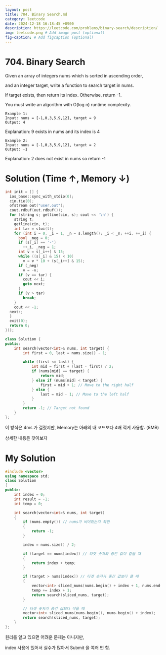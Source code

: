 ```yaml
---
layout: post
title: 704. Binary Search.md
category: leetcode
date: 2024-12-18 16:18:45 +0900
description: https://leetcode.com/problems/binary-search/description/
img: leetcode.png # Add image post (optional)
fig-caption: # Add figcaption (optional)
---
```


            
# 704. Binary Search

Given an array of integers nums which is sorted in ascending order, 

and an integer target, write a function to search target in nums. 

If target exists, then return its index. Otherwise, return -1.

You must write an algorithm with O(log n) runtime complexity.

    Example 1:
    Input: nums = [-1,0,3,5,9,12], target = 9
    Output: 4

Explanation: 9 exists in nums and its index is 4

    Example 2:
    Input: nums = [-1,0,3,5,9,12], target = 2
    Output: -1

Explanation: 2 does not exist in nums so return -1

# Solution (Time ↑, Memory ↓)
```cpp
int init = [] {
  ios_base::sync_with_stdio(0);
  cin.tie(0);
  ofstream out("user.out");
  cout.rdbuf(out.rdbuf());
  for (string s; getline(cin, s); cout << '\n') {
    string t;
    getline(cin, t);
    int tar = stoi(t);
    for (int i = 0, _i = 1, _n = s.length(); _i < _n; ++i, ++_i) {
      bool _neg = 0;
      if (s[_i] == '-')
        ++_i, _neg = 1;
      int v = s[_i++] & 15;
      while ((s[_i] & 15) < 10)
        v = v * 10 + (s[_i++] & 15);
      if (_neg)
        v = -v;
      if (v == tar) {
        cout << i;
        goto next;
      }
      if (v > tar)
        break;
    }
    cout << -1;
  next:;
  }
  exit(0);
  return 0;
}();

class Solution {
public:
    int search(vector<int>& nums, int target) {
        int first = 0, last = nums.size() - 1;

        while (first <= last) {
            int mid = first + (last - first) / 2; 
            if (nums[mid] == target) {
                return mid;
            } else if (nums[mid] < target) {
                first = mid + 1; // Move to the right half
            } else {
                last = mid - 1; // Move to the left half
            }
        }
        return -1; // Target not found
    }
};
```
이 방식은 4ms 가 걸렸지만, Memory는 아래의 내 코드보다 4배 적게 사용함. (8MB)

상세한 내용은 찾아보자

# My Solution

```cpp
#include <vector>
using namespace std;
class Solution
{
public:
    int index = 0;
    int result = -1;
    int temp = 0;

    int search(vector<int>& nums, int target) 
    {
        if (nums.empty()) // nums가 비어있는지 확인
        {
            return -1;
        }

        index = nums.size() / 2;

        if (target == nums[index]) // 타겟 숫자와 중간 값이 같을 때
        {
            return index + temp;
        }

        if (target > nums[index]) // 타겟 숫자가 중간 값보다 클 때
        {
            vector<int> sliced_nums(nums.begin() + index + 1, nums.end());
            temp += index + 1;
            return search(sliced_nums, target);
        }

        // 타겟 숫자가 중간 값보다 작을 때
        vector<int> sliced_nums(nums.begin(), nums.begin() + index);
        return search(sliced_nums, target);
    }
};
```

원리를 알고 있으면 어려운 문제는 아니지만, 

index 사용에 있어서 실수가 많아서 Submit 을 여러 번 함. 